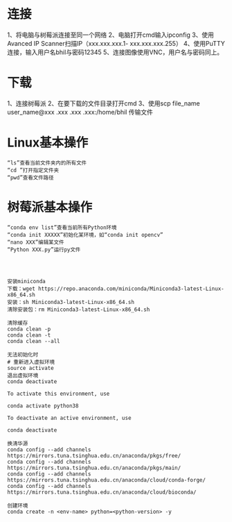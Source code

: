 # 连接
1、将电脑与树莓派连接至同一个网络
2、电脑打开cmd输入ipconfig
3、使用Avanced IP Scanner扫描IP（xxx.xxx.xxx.1- xxx.xxx.xxx.255）
4、使用PuTTY连接，输入用户名bhil与密码12345
5、连接图像使用VNC，用户名与密码同上。

# 下载
1、连接树莓派
2、在要下载的文件目录打开cmd
3、使用scp file_name user_name@xxx .xxx .xxx .xxx:/home/bhil 传输文件


# Linux基本操作
	“ls”查看当前文件夹内的所有文件
	“cd ”打开指定文件夹
	“pwd”查看文件路径

# 树莓派基本操作
	“conda env list”查看当前所有Python环境
	“conda init XXXXX”初始化某环境，如“conda init opencv”
	“nano XXX”编辑某文件
	“Python XXX.py”运行py文件
	



	安装miniconda
	下载：wget https://repo.anaconda.com/miniconda/Miniconda3-latest-Linux-x86_64.sh
	安装：sh Miniconda3-latest-Linux-x86_64.sh
	清除安装包：rm Miniconda3-latest-Linux-x86_64.sh

	清除缓存
	conda clean -p
	conda clean -t
	conda clean --all

	无法初始化时
	# 重新进入虚拟环境
	source activate
	退出虚拟环境
	conda deactivate

	To activate this environment, use
	
	conda activate python38
	
	To deactivate an active environment, use
	
	conda deactivate

	换清华源
	conda config --add channels https://mirrors.tuna.tsinghua.edu.cn/anaconda/pkgs/free/
	conda config --add channels https://mirrors.tuna.tsinghua.edu.cn/anaconda/pkgs/main/
	conda config --add channels https://mirrors.tuna.tsinghua.edu.cn/anaconda/cloud/conda-forge/
	conda config --add channels https://mirrors.tuna.tsinghua.edu.cn/anaconda/cloud/bioconda/

	创建环境
	conda create -n <env-name> python=<python-version> -y